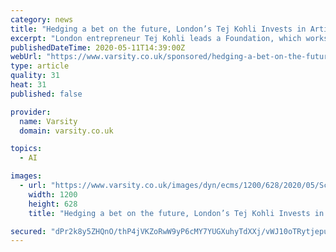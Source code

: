 ```yaml
---
category: news
title: "Hedging a bet on the future, London’s Tej Kohli Invests in Artificial Intelligence"
excerpt: "London entrepreneur Tej Kohli leads a Foundation, which works to help solve heath challenges throughout the world. The foundation is actively working towards a cure for corneal blindness, and hopes to meet their goal of a cure by 2035."
publishedDateTime: 2020-05-11T14:39:00Z
webUrl: "https://www.varsity.co.uk/sponsored/hedging-a-bet-on-the-future-londons-tej-kohli-invests-in-artificial-intelligence"
type: article
quality: 31
heat: 31
published: false

provider:
  name: Varsity
  domain: varsity.co.uk

topics:
  - AI

images:
  - url: "https://www.varsity.co.uk/images/dyn/ecms/1200/628/2020/05/Screenshot_2020-05-06-Email-Mark-Curtis-Outlook.png"
    width: 1200
    height: 628
    title: "Hedging a bet on the future, London’s Tej Kohli Invests in Artificial Intelligence"

secured: "dPr2k8y5ZHQnO/thP4jVKZoRwW9yP6cMY7YUGXuhyTdXXj/vWJ10oTRytjepuRuvU0LuwONu8JnGenxLAgBCoZ/2BJRB6Y730wn91b3qIa7MzPYIh9nD+bYrsTNWnA32Q0RZJPXNbSr9Sdq6Fhw57p95J7dByKh/0I6t9SweRVXgRzKy3uGiEkC00p/bH4NNPbfrH5wZuyMEMSAQz9Rs9cKb/toFKFvld9TkTkmUtSZatkpXtp38rclEQHoUmFabYrnHvajPTy1AOKiaooveofZ/krmPDMACAgwuzwhsmWYFII/iBLh/mOFRyDuFd4aP;bpiG/8XIY9AQdTmC//rRcw=="
---
```



